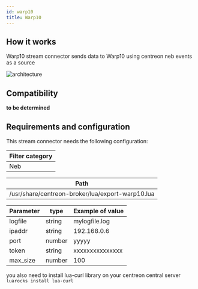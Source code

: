 ```yaml
---
id: warp10
title: Warp10
---
```


## How it works

Warp10 stream connector sends data to Warp10 using centreon neb events as a
source

![architecture](assets/integrations/stream-connectors/sc-warp10-architecture.png)

## Compatibility

**to be determined**

## Requirements and configuration

This stream connector needs the following configuration:

| Filter category |
| --------------- |
| Neb             |

| Path                                             |
| ------------------------------------------------ |
| /usr/share/centreon-broker/lua/export-warp10.lua |

| Parameter | type   | Example of value |
| --------- | ------ | ---------------- |
| logfile   | string | mylogfile.log    |
| ipaddr    | string | 192.168.0.6      |
| port      | number | yyyyy            |
| token     | string | xxxxxxxxxxxxxxx  |
| max\_size | number | 100              |

you also need to install lua-curl library on your centreon central server
`luarocks install lua-curl`
